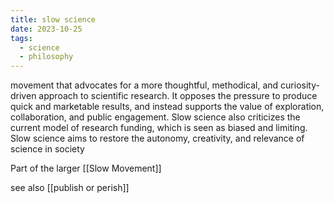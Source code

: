```yaml
---
title: slow science
date: 2023-10-25
tags:
  - science
  - philosophy
---
```

movement that advocates for a more thoughtful, methodical, and curiosity-driven approach to scientific research. It opposes the pressure to produce quick and marketable results, and instead supports the value of exploration, collaboration, and public engagement. Slow science also criticizes the current model of research funding, which is seen as biased and limiting. Slow science aims to restore the autonomy, creativity, and relevance of science in society

Part of the larger [[Slow Movement]]

see also [[publish or perish]]

